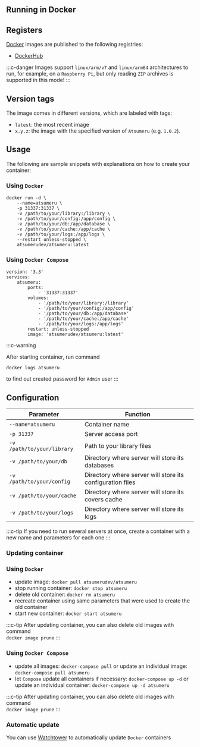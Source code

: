 ## Running in Docker

## Registers

[Docker](https://www.docker.com) images are published to the following registries:
- [DockerHub](https://hub.docker.com/r/atsumerudev/atsumeru)

:::c-danger
Images support `linux/arm/v7` and `linux/arm64` architectures to run, for example, on a `Raspberry Pi`, but only reading `ZIP` archives is supported in this mode!
:::

## Version tags

The image comes in different versions, which are labeled with tags:
- `latest`: the most recent image
- `x.y.z`: the image with the specified version of `Atsumeru` (e.g. `1.0.2`).

## Usage

The following are sample snippets with explanations on how to create your container:

### Using `Docker`

```
docker run -d \
    --name=atsumeru \
    -p 31337:31337 \
    -v /path/to/your/library:/library \
    -v /path/to/your/config:/app/config \
    -v /path/to/your/db:/app/database \
    -v /path/to/your/cache:/app/cache \
    -v /path/to/your/logs:/app/logs \
    --restart unless-stopped \
    atsumerudev/atsumeru:latest
```

### Using `Docker Compose`

```
version: '3.3'
services:
    atsumeru:
        ports:
            - '31337:31337'
        volumes:
            - '/path/to/your/library:/library'
            - '/path/to/your/config:/app/config'
            - '/path/to/your/db:/app/database'
            - '/path/to/your/cache:/app/cache'
            - '/path/to/your/logs:/app/logs'
        restart: unless-stopped
        image: 'atsumerudev/atsumeru:latest'
```

:::c-warning

After starting container, run command
```
docker logs atsumeru
```
to find out  created password for `Admin` user
:::

## Configuration

| Parameter                                                                    | Function                                                                     |
|------------------------------------------------------------------------------|------------------------------------------------------------------------------|
| `--name=atsumeru`                                                            | Container name                                                               |
| `-p 31337`                                                                   | Server access port                                                           |
| `-v /path/to/your/library`                                                   | Path to your library files                                                   |
| `-v /path/to/your/db`                                                        | Directory where server will store its databases                              |
| `-v /path/to/your/config`                                                    | Directory where server will store its configuration files                    |
| `-v /path/to/your/cache`                                                     | Directory where server will store its covers cache                           |
| `-v /path/to/your/logs`                                                      | Directory where server will store its logs                                   |

:::c-tip
If you need to run several servers at once, create a container with a new name and parameters for each one
:::

### Updating container

### Using `Docker`

- update image: `docker pull atsumerudev/atsumeru`
- stop running container: `docker stop atsumeru`
- delete old container: `docker rm atsumeru`
- recreate container using same parameters that were used to create the old container
- start new container: `docker start atsumeru`

:::c-tip
After updating container, you can also delete old images with command   
`docker image prune`
:::

### Using `Docker Compose`

- update all images: `docker-compose pull` or update an individual image: `docker-compose pull atsumeru`
- let `Compose` update all containers if necessary: `docker-compose up -d` or update an individual container: `docker-compose up -d atsumeru`

:::c-tip
After updating container, you can also delete old images with command   
`docker image prune`
:::

### Automatic update

You can use [Watchtower](https://github.com/containrrr/watchtower) to automatically update `Docker` containers